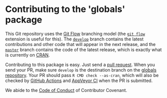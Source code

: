 
# Contributing to the 'globals' package

This Git repository uses the [Git Flow](https://nvie.com/posts/a-successful-git-branching-model/) branching model (the [`git flow`](https://github.com/petervanderdoes/gitflow-avh) extension is useful for this).  The [`develop`](https://github.com/HenrikBengtsson/globals/tree/develop) branch contains the latest contributions and other code that will appear in the next release, and the [`master`](https://github.com/HenrikBengtsson/globals) branch contains the code of the latest release, which is exactly what is currently on [CRAN](https://cran.r-project.org/package=globals).

Contributing to this package is easy.  Just send a [pull request](https://help.github.com/articles/using-pull-requests/).  When you send your PR, make sure `develop` is the destination branch on the [globals repository](https://github.com/HenrikBengtsson/globals).  Your PR should pass `R CMD check --as-cran`, which will also be checked by  <a href="https://github.com/HenrikBengtsson/globals/actions?query=workflow%3AR-CMD-check">GitHub Actions</a> and <a href="https://ci.appveyor.com/project/HenrikBengtsson/globals">AppVeyor CI</a> when the PR is submitted.

We abide to the [Code of Conduct](https://www.contributor-covenant.org/version/2/0/code_of_conduct/) of Contributor Covenant.
